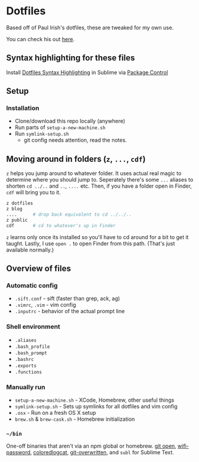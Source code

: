 # Dotfiles

Based off of Paul Irish's dotfiles, these are tweaked for my own use.

You can check his out [here](https://github.com/paulirish/dotfiles).

## Syntax highlighting for these files

Install [Dotfiles Syntax Highlighting](https://github.com/mattbanks/dotfiles-syntax-highlighting-st2) in Sublime via [Package Control](http://wbond.net/sublime_packages/package_control)

## Setup

### Installation

* Clone/download this repo locally (anywhere)
* Run parts of `setup-a-new-machine.sh`
* Run `symlink-setup.sh`
  * git config needs attention, read the notes.

## Moving around in folders (`z`, `...`, `cdf`)

`z` helps you jump around to whatever folder. It uses actual real magic to determine where you should jump to. Seperately there's some `...` aliases to shorten `cd ../..` and `..`, `....` etc. Then, if you have a folder open in Finder, `cdf` will bring you to it.
```sh
z dotfiles
z blog
....      # drop back equivalent to cd ../../..
z public
cdf       # cd to whatever's up in Finder
```
`z` learns only once its installed so you'll have to cd around for a bit to get it taught.
Lastly, I use `open .` to open Finder from this path. (That's just available normally.)

## Overview of files

###  Automatic config

* `.sift.conf` - sift (faster than grep, ack, ag)
* `.vimrc`, `.vim` - vim config
* `.inputrc` - behavior of the actual prompt line

### Shell environment

* `.aliases`
* `.bash_profile`
* `.bash_prompt`
* `.bashrc`
* `.exports`
* `.functions`

### Manually run

* `setup-a-new-machine.sh` - XCode, Homebrew, other useful things
* `symlink-setup.sh`  - Sets up symlinks for all dotfiles and vim config
* `.osx` - Run on a fresh OS X setup
* `brew.sh` & `brew-cask.sh` - Homebrew initialization

### `~/bin`

One-off binaries that aren't via an npm global or homebrew. [git open](https://github.com/paulirish/git-open), [wifi-password](https://github.com/rauchg/wifi-password), [coloredlogcat](https://developer.sinnerschrader-mobile.com/colored-logcat-reloaded/507/), [git-overwritten](https://github.com/mislav/dotfiles/blob/master/bin/git-overwritten), and `subl` for Sublime Text.


